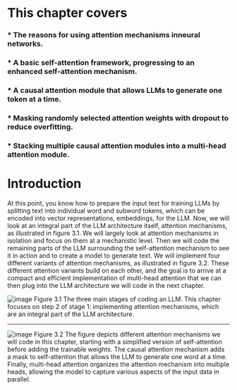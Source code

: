 # This chapter covers
 ### * The reasons for using attention mechanisms inneural networks.
### * A basic self-attention framework, progressing to an enhanced self-attention mechanism.
### * A causal attention module that allows LLMs to generate one token at a time.
### * Masking randomly selected attention weights with dropout to reduce overfitting.
### * Stacking multiple causal attention modules into a multi-head attention module.

# Introduction 
At this point, you know how to prepare the input text for training LLMs by splitting
text into individual word and subword tokens, which can be encoded into vector representations,
embeddings, for the LLM.
Now, we will look at an integral part of the LLM architecture itself, attention
mechanisms, as illustrated in figure 3.1. We will largely look at attention mechanisms
in isolation and focus on them at a mechanistic level. Then we will code the remaining parts of the LLM 
surrounding the self-attention mechanism to see it in action and to create a model to generate text.
We will implement four different variants of attention mechanisms, as illustrated in
figure 3.2. These different attention variants build on each other, and the goal is to arrive 
at a compact and efficient implementation of multi-head attention that we can
then plug into the LLM architecture we will code in the next chapter.

![image](https://github.com/user-attachments/assets/997b696f-8cb0-42ac-ad6d-1195583320ef)
Figure 3.1 The three main stages of coding an LLM. This chapter focuses on step 2 of stage 1: implementing
attention mechanisms, which are an integral part of the LLM architecture.

---------------------------------------------------------------------------------------------------

![image](https://github.com/user-attachments/assets/3b219c86-2d35-4a55-a6e7-6bb191517eee)
Figure 3.2 The figure depicts different attention mechanisms we will code in this chapter, starting
with a simplified version of self-attention before adding the trainable weights. The causal attention
mechanism adds a mask to self-attention that allows the LLM to generate one word at a time. Finally,
multi-head attention organizes the attention mechanism into multiple heads, allowing the model to
capture various aspects of the input data in parallel.
